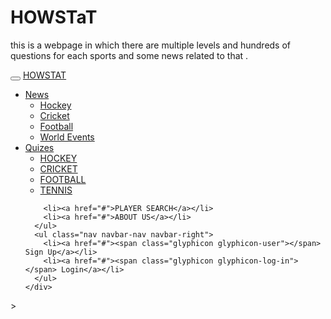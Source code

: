 # HOWSTaT
this is a webpage in which there are multiple levels and hundreds of questions for each sports and some news related to that .
<!DOCTYPE html>
<html lang="en">
<head>
  <title>Bootstrap Example</title>
  <meta charset="utf-8">
  <meta name="viewport" content="width=device-width, initial-scale=1">
  <link rel="stylesheet" href="https://maxcdn.bootstrapcdn.com/bootstrap/3.3.7/css/bootstrap.min.css">
  <script src="https://ajax.googleapis.com/ajax/libs/jquery/3.3.1/jquery.min.js"></script>
  <script src="https://maxcdn.bootstrapcdn.com/bootstrap/3.3.7/js/bootstrap.min.js"></script>
</head>
<body>

<nav class="navbar navbar-inverse">
  <div class="container-fluid">
    <div class="navbar-header">
      <button type="button" class="navbar-toggle" data-toggle="collapse" data-target="#myNavbar">
        <span class="icon-bar"></span>
        <span class="icon-bar"></span>
        <span class="icon-bar"></span>                        
      </button>
      <a class="navbar-brand" href="#">HOWSTAT</a>
    </div>
    <div class="collapse navbar-collapse" id="myNavbar">
      <ul class="nav navbar-nav">
        <li class="dropdown">
          <a class="dropdown-toggle" data-toggle="dropdown" href="#">News <span class="caret"></span></a>
          <ul class="dropdown-menu">
            <li><a href="#">Hockey</a></li>
            <li><a href="#">Cricket</a></li>
            <li><a href="#">Football</a></li>
            <li><a href="#">World Events</a></li>
          </ul>
        </li>
        <li class="dropdown">
          <a class="dropdown-toggle" data-toggle="dropdown" href="#">Quizes<span class="caret"></span></a>
          <ul class="dropdown-menu">
            <li><a href="#">HOCKEY</a></li>
            <li><a href="#">CRICKET</a></li>
            <li><a href="#">FOOTBALL</a></li>
            <li><a href="#">TENNIS</a></li>
          </ul>
        </li>

        <li><a href="#">PLAYER SEARCH</a></li>
        <li><a href="#">ABOUT US</a></li>
      </ul>
      <ul class="nav navbar-nav navbar-right">
        <li><a href="#"><span class="glyphicon glyphicon-user"></span> Sign Up</a></li>
        <li><a href="#"><span class="glyphicon glyphicon-log-in"></span> Login</a></li>
      </ul>
    </div>
  </div>
</nav>
  


</body>
</html>>
